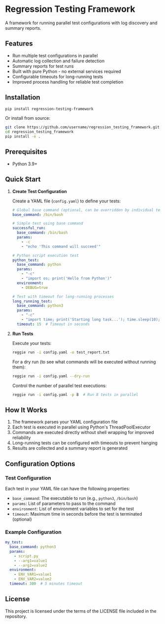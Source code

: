 # Regression Testing Framework

A framework for running parallel test configurations with log discovery and summary reports.

## Features

- Run multiple test configurations in parallel
- Automatic log collection and failure detection
- Summary reports for test runs
- Built with pure Python - no external services required
- Configurable timeouts for long-running tests
- Improved process handling for reliable test completion

## Installation

```bash
pip install regression-testing-framework
```

Or install from source:

```bash
git clone https://github.com/username/regression_testing_framework.git
cd regression_testing_framework
pip install -e .
```

## Prerequisites

- Python 3.9+

## Quick Start

1. **Create Test Configuration**

   Create a YAML file (`config.yaml`) to define your tests:

   ```yaml
   # Global base command (optional, can be overridden by individual tests)
   base_command: /bin/bash

   # Simple test using base command
   successful_run:
     base_command: /bin/bash
     params:
       - -c
       - "echo 'This command will succeed'"

   # Python script execution test
   python_test:
     base_command: python
     params:
       - "-c"
       - "import os; print('Hello from Python')"
     environment:
       - DEBUG=true

   # Test with timeout for long-running processes
   long_running_test:
     base_command: python3
     params:
       - "-c"
       - "import time; print('Starting long task...'); time.sleep(10); print('Task completed')"
     timeout: 15  # Timeout in seconds
   ```

2. **Run Tests**

   Execute your tests:

   ```bash
   reggie run -i config.yaml -o test_report.txt
   ```

   For a dry run (to see what commands will be executed without running them):

   ```bash
   reggie run -i config.yaml --dry-run
   ```

   Control the number of parallel test executions:

   ```bash
   reggie run -i config.yaml -p 8  # Run 8 tests in parallel
   ```

## How It Works

1. The framework parses your YAML configuration file
2. Each test is executed in parallel using Python's ThreadPoolExecutor
3. Commands are executed directly without shell wrapping for improved reliability
4. Long-running tests can be configured with timeouts to prevent hanging
5. Results are collected and a summary report is generated

## Configuration Options

### Test Configuration

Each test in your YAML file can have the following properties:

- `base_command`: The executable to run (e.g., `python3`, `/bin/bash`)
- `params`: List of parameters to pass to the command
- `environment`: List of environment variables to set for the test
- `timeout`: Maximum time in seconds before the test is terminated (optional)

### Example Configuration

```yaml
my_test:
  base_command: python3
  params:
    - script.py
    - --arg1=value1
    - --arg2=value2
  environment:
    - ENV_VAR1=value1
    - ENV_VAR2=value2
  timeout: 300  # 5 minutes timeout
```

## License

This project is licensed under the terms of the LICENSE file included in the repository.